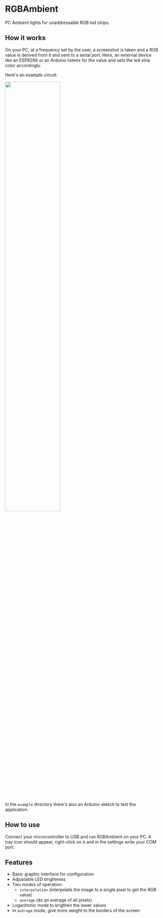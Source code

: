 # RGBAmbient
PC Ambient lights for unaddressable RGB led strips.

## How it works
On your PC, at a frequency set by the user, a screenshot is taken and a RGB value is derived from it and sent to a serial port. Here, an external device like an ESP8266 or an Arduino listens for the value and sets the led strip color accordingly.

Here's an example circuit:

<img width=60% src="https://user-images.githubusercontent.com/93737876/201392261-178b7c83-0259-4180-a16d-4c78c44b6896.png">

In the ```example``` directory there's also an Arduino sketch to test the application.

## How to use
Connect your microcontroller to USB and run RGBAmbient on your PC. A tray icon should appear, right-click on it and in the settings write your COM port.

## Features
- Basic graphic interface for configuration
- Adjustable LED brightness
- Two modes of operation:
  - ```interpolation``` (interpolate the image to a single pixel to get the RGB value)
  - ```average``` (do an average of all pixels)
- Logarithmic mode to brigthen the lower values
- In ```average``` mode, give more weight to the borders of the screen
